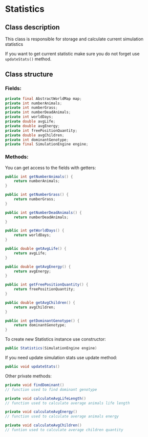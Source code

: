 # Statistics

## Class description
This class is responsible for storage and calculate current simulation statistics

If you want to get current statistic make sure you do not forget use `updateStats()` method.

## Class structure

### Fields:
```java
private final AbstractWorldMap map;
private int numberAnimals;
private int numberGrass;
private int numberDeadAnimals;
private int worldDays;
private double avgLife;
private double avgEnergy;
private int freePositionQuantity;
private double avgChildren;
private int dominantGenotype;
private final SimulationEngine engine;
```

### Methods:
You can get access to the fields with getters:
```java
public int getNumberAnimals() {
    return numberAnimals;
}

public int getNumberGrass() {
    return numberGrass;
}

public int getNumberDeadAnimals() {
    return numberDeadAnimals;
}

public int getWorldDays() {
    return worldDays;
}

public double getAvgLife() {
    return avgLife;
}

public double getAvgEnergy() {
    return avgEnergy;
}

public int getFreePositionQuantity() {
    return freePositionQuantity;
}

public double getAvgChildren() {
    return avgChildren;
}

public int getDominantGenotype() {
    return dominantGenotype;
}
```

To create new Statistics instance use constructor:
```java
public Statistics(SimulationEngine engine)
```

If you need update simulation stats use update method:
```java
public void updateStats()
```

Other private methods:
```java
private void findDominant()
// function used to find dominant genotype

private void calculateAvgLifeLength()
// function used to calculate average animals life length

private void calculateAvgEnergy()
// function used to calculate average animals energy

private void calculateAvgChildren()
// funtion used to calculate average children quantity
```